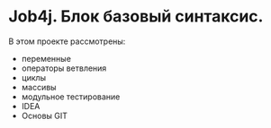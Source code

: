 # Job4j. Блок базовый синтаксис.

В этом проекте рассмотрены:

- переменные
- операторы ветвления
- циклы
- массивы
- модульное тестирование
- IDEA
- Основы GIT